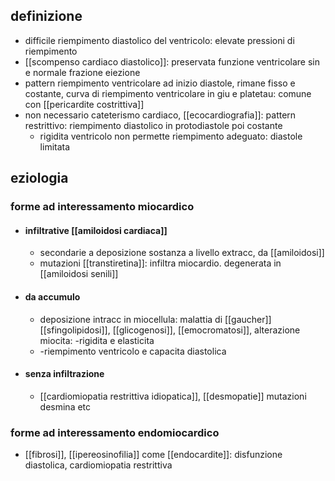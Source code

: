 ## definizione
- difficile riempimento diastolico del ventricolo: elevate pressioni di riempimento
- [[scompenso cardiaco diastolico]]: preservata funzione ventricolare sin e normale frazione eiezione
- pattern riempimento ventricolare ad inizio diastole, rimane fisso e costante, curva di riempimento ventricolare in giu e platetau: comune con [[pericardite costrittiva]]
- non necessario cateterismo cardiaco, [[ecocardiografia]]: pattern restrittivo: riempimento diastolico in protodiastole poi costante
	- rigidita ventricolo non permette riempimento adeguato: diastole limitata

## eziologia
### forme ad interessamento miocardico
- #### infiltrative [[amiloidosi cardiaca]]
	- secondarie a deposizione sostanza a livello extracc, da [[amiloidosi]]
	- mutazioni [[transtiretina]]: infiltra miocardio. degenerata in [[amiloidosi senili]]
- #### da accumulo
	- deposizione intracc in miocellula: malattia di [[gaucher]] [[sfingolipidosi]], [[glicogenosi]], [[emocromatosi]], alterazione miocita: -rigidita e elasticita
	- -riempimento ventricolo e capacita diastolica
- #### senza infiltrazione
	- [[cardiomiopatia restrittiva idiopatica]], [[desmopatie]] mutazioni desmina etc
### forme ad interessamento endomiocardico
- [[fibrosi]], [[ipereosinofilia]] come [[endocardite]]: disfunzione diastolica, cardiomiopatia restrittiva